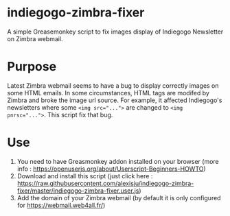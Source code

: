 # indiegogo-zimbra-fixer
A simple Greasemonkey script to fix images display of Indiegogo Newsletter on Zimbra webmail.

# Purpose

Latest Zimbra webmail seems to have a bug to display correctly images on some HTML emails. In some circumstances, HTML tags are modifed by Zimbra and broke the image url source. For example, it affected Indiegogo's newsletters where some `<img src="...">` are changed to `<img pnrsc="...">`.
This script fix that bug.

# Use

1. You need to have Greasmonkey addon installed on your browser (more info : https://openuserjs.org/about/Userscript-Beginners-HOWTO)
2. Download and install this script (just click here : https://raw.githubusercontent.com/alexisju/indiegogo-zimbra-fixer/master/indiegogo-zimbra-fixer.user.js)
3. Add the domain of your Zimbra webmail (by default it is only configured for https://webmail.web4all.fr/)
